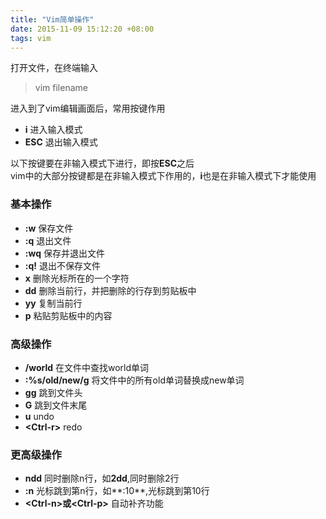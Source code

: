 ```yaml
---
title: "Vim简单操作"
date: 2015-11-09 15:12:20 +08:00
tags: vim
---
```


打开文件，在终端输入

> vim filename

进入到了vim编辑画面后，常用按键作用

+ **i** 进入输入模式
+ **ESC** 退出输入模式

以下按键要在非输入模式下进行，即按**ESC**之后  
vim中的大部分按键都是在非输入模式下作用的，**i**也是在非输入模式下才能使用

### 基本操作

+ **:w** 保存文件
+ **:q** 退出文件
+ **:wq** 保存并退出文件
+ **:q!** 退出不保存文件
+ **x** 删除光标所在的一个字符
+ **dd**  删除当前行，并把删除的行存到剪贴板中
+ **yy** 复制当前行
+ **p** 粘贴剪贴板中的内容

### 高级操作

+ **/world** 在文件中查找world单词
+ **:%s/old/new/g** 将文件中的所有old单词替换成new单词
+ **gg** 跳到文件头
+ **G** 跳到文件末尾
+ **u** undo
+ **<Ctrl-r\>** redo

### 更高级操作

+ **ndd** 同时删除n行，如**2dd**,同时删除2行
+ **:n** 光标跳到第n行，如**:10**,光标跳到第10行
+ **<Ctrl-n\>**或**<Ctrl-p\>** 自动补齐功能
